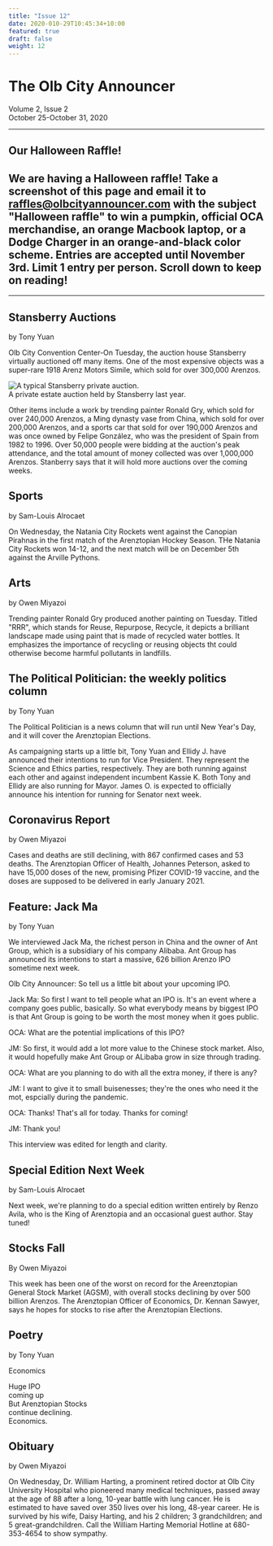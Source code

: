 ```yaml
---
title: "Issue 12"
date: 2020-010-29T10:45:34+10:00
featured: true
draft: false
weight: 12
---
```



# The Olb City Announcer
Volume 2, Issue 2  
October 25-October 31, 2020

---
## Our Halloween Raffle!

## We are having a Halloween raffle! Take a screenshot of this page and email it to raffles@olbcityannouncer.com with the subject "Halloween raffle" to win a pumpkin, official OCA merchandise, an orange Macbook laptop, or a Dodge Charger in an orange-and-black color scheme. Entries are accepted until November 3rd. Limit 1 entry per person. Scroll down to keep on reading!

---

## Stansberry Auctions
by Tony Yuan

Olb City Convention Center-On Tuesday, the auction house Stansberry virtually auctioned off many items. One of the most expensive objects was a super-rare 1918 Arenz Motors Simile, which sold for over 300,000 Arenzos.

![A typical Stansberry private auction.](https://www.esprit-de-france.com/sites/esprit-de-france.com/files/styles/article_header_943x420/public/article/ventes_aux_encheres_1_0.jpg?itok=Sm4_EGtW)    
A private estate auction held by Stansberry last year.

Other items include a work by trending painter Ronald Gry, which sold for over 240,000 Arenzos, a Ming dynasty vase from China, which sold for over 200,000 Arenzos, and a sports car that sold for over 190,000 Arenzos and was once owned by Felipe González, who was the president of Spain from 1982 to 1996. Over 50,000 people were bidding at the auction's peak attendance, and the total amount of money collected was over 1,000,000 Arenzos. Stanberry says that it will hold more auctions over the coming weeks.

## Sports
by Sam-Louis Alrocaet

On Wednesday, the Natania City Rockets went against the Canopian Pirahnas in the first match of the Arenztopian Hockey Season. THe Natania City Rockets won 14-12, and the next match will be on December 5th against the Arville Pythons.

## Arts
by Owen Miyazoi

Trending painter Ronald Gry produced another painting on Tuesday. Titled "RRR", which stands for Reuse, Repurpose, Recycle, it depicts a brilliant landscape made using paint that is made of recycled water bottles. It emphasizes the importance of recycling or reusing objects tht could otherwise become harmful pollutants in landfills.

## The Political Politician: the weekly politics column
by Tony Yuan

The Political Politician is a news column that will run until New Year's Day, and it will cover the Arenztopian Elections.

As campaigning starts up a little bit, Tony Yuan and Ellidy J. have announced their intentions to run for Vice President. They represent the Science and Ethics parties, respectively. They are both running against each other and against independent incumbent Kassie K. Both Tony and Ellidy are also running for Mayor. James O. is expected to officially announce his intention for running for Senator next week.

## Coronavirus Report
by Owen Miyazoi

Cases and deaths are still declining, with 867 confirmed cases and 53 deaths. The Arenztopian Officer of Health, Johannes Peterson, asked to have 15,000 doses of the new, promising Pfizer COVID-19 vaccine, and the doses are supposed to be delivered in early January 2021.

## Feature: Jack Ma
by Tony Yuan

We interviewed Jack Ma, the richest person in China and the owner of Ant Group, which is a subsidiary of his company Alibaba. Ant Group has announced its intentions to start a massive, 626 billion Arenzo IPO sometime next week.

Olb City Announcer: So tell us a little bit about your upcoming IPO.

Jack Ma: So first I want to tell people what an IPO is. It's an event where a company goes public, basically. So what everybody means by biggest IPO is that Ant Group is going to be worth the most money when it goes public.

OCA: What are the potential implications of this IPO?

JM: So first, it would add a lot more value to the Chinese stock market. Also, it would hopefully make Ant Group or ALibaba grow in size through trading.

OCA: What are you planning to do with all the extra money, if there is any?

JM: I want to give it to small buisenesses; they're the ones who need it the mot, espcially during the pandemic.

OCA: Thanks! That's all for today. Thanks for coming!

JM: Thank you!

This interview was edited for length and clarity.

## Special Edition Next Week
by Sam-Louis Alrocaet

Next week, we're planning to do a special edition written entirely by Renzo Avila, who is the King of Arenztopia and an occasional guest author. Stay tuned! 

## Stocks Fall
By Owen Miyazoi

This week has been one of the worst on record for the Areenztopian General Stock Market (AGSM), with overall stocks declining by over 500 billion Arenzos. The Arenztopian Officer of Economics, Dr. Kennan Sawyer, says he hopes for stocks to rise after the Arenztopian Elections.

## Poetry
by Tony Yuan

Economics

Huge IPO    
coming up    
But Arenztopian Stocks    
continue declining.    
Economics.    

## Obituary
by Owen Miyazoi

On Wednesday, Dr. William Harting, a prominent retired doctor at Olb City University Hospital who pioneered many medical techniques, passed away at the age of 88 after a long, 10-year battle with lung cancer. He is estimated to have saved over 350 lives over his long, 48-year career. He is survived by his wife, Daisy Harting, and his 2 children; 3 grandchildren; and 5 great-grandchildren. Call the William Harting Memorial Hotline at 680-353-4654 to show sympathy.

